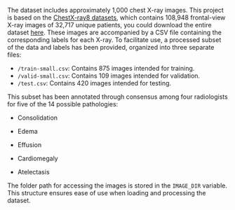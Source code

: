 The dataset includes approximately 1,000 chest X-ray images. This project is based on the [ChestX-ray8 datasets](https://arxiv.org/abs/1705.02315), which contains 108,948 frontal-view
X-ray images of 32,717 unique patients, you could download the entire dataset [here](https://nihcc.app.box.com/v/ChestXray-NIHCC). These images are accompanied by a CSV file containing the corresponding labels for each X-ray. To facilitate use, a processed subset of the data and labels has been provided, organized into three separate files:

- `/train-small.csv`: Contains 875 images intended for training.
- `/valid-small.csv`: Contains 109 images intended for validation.
- `/test.csv`: Contains 420 images intended for testing.

This subset has been annotated through consensus among four radiologists for five of the 14 possible pathologies:

- Consolidation

- Edema

- Effusion

- Cardiomegaly

- Atelectasis

The folder path for accessing the images is stored in the `IMAGE_DIR` variable. This structure ensures ease of use when loading and processing the dataset.
